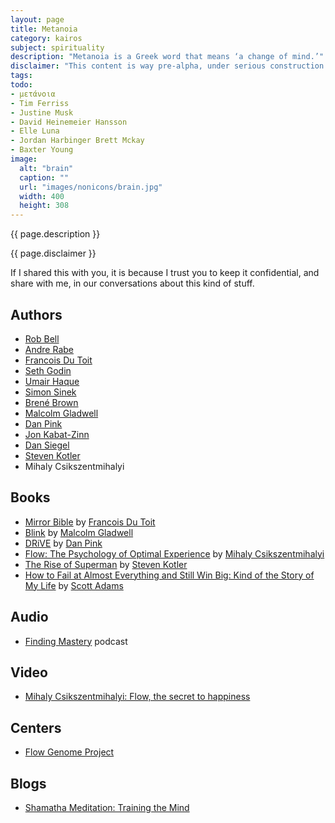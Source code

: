 ```yaml
---
layout: page
title: Metanoia
category: kairos
subject: spirituality
description: "Metanoia is a Greek word that means ‘a change of mind.’"
disclaimer: "This content is way pre-alpha, under serious construction. It is a chaotic mess of details that I want to organize and clarify and shape into something that creates value and tells a story. (Soon, hopefully!)"
tags:
todo:
- μετάνοια
- Tim Ferriss
- Justine Musk
- David Heinemeier Hansson
- Elle Luna
- Jordan Harbinger Brett Mckay
- Baxter Young
image:
  alt: "brain"
  caption: ""
  url: "images/nonicons/brain.jpg"
  width: 400
  height: 308
---
```


{{ page.description }}

{{ page.disclaimer }}

If I shared this with you, it is because I trust you
to keep it confidential,
and share with me,
in our conversations about this kind of stuff.

Authors
-----
* [Rob Bell](https://robbell.com/)
* [Andre Rabe](https://mobile.twitter.com/AndreRabe1)
* [Francois Du Toit](https://mobile.twitter.com/francoislydia)
* [Seth Godin](http://sethgodin.typepad.com/)
* [Umair Haque](https://umairhaque.com/)
* [Simon Sinek](https://www.startwithwhy.com/About)
* [Brené Brown](http://brenebrown.com/)
* [Malcolm Gladwell](https://mobile.twitter.com/Gladwell)
* [Dan Pink](https://mobile.twitter.com/danielpink)
* [Jon Kabat-Zinn](http://www.mindfulnesscds.com/pages/about-the-author)
* [Dan Siegel](http://www.drdansiegel.com/)
* [Steven Kotler](https://mobile.twitter.com/steven_kotler)
* Mihaly Csikszentmihalyi

Books
-----
* [Mirror Bible](http://www.mirrorbible.com/) by [Francois Du Toit](https://mobile.twitter.com/francoislydia)
* [Blink](http://gladwell.com/blink/) by [Malcolm Gladwell](https://mobile.twitter.com/Gladwell)
* [DRiVE](http://www.danpink.com/books/drive/) by [Dan Pink](https://mobile.twitter.com/danielpink)
* [Flow: The Psychology of Optimal Experience]() by [Mihaly Csikszentmihalyi]()
* [The Rise of Superman](http://riseofsuperman.com/) by [Steven Kotler](https://mobile.twitter.com/steven_kotler)
* [How to Fail at Almost Everything and Still Win Big: Kind of the Story of My Life](http://amazon.com/d/dp/B00COOFBA4) by [Scott Adams](https://twitter.com/scottadamssays)

Audio
-----
* [Finding Mastery](https://soundcloud.com/findingmastery) podcast

Video
-----
* [Mihaly Csikszentmihalyi: Flow, the secret to happiness](https://www.ted.com/talks/mihaly_csikszentmihalyi_on_flow)

Centers
----
* [Flow Genome Project](http://www.flowgenomeproject.com/)

Blogs
-----
* [Shamatha Meditation: Training the Mind](http://www.lionsroar.com/training-the-mind/)
